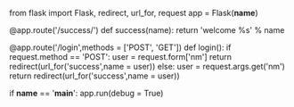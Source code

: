 from flask import Flask, redirect, url_for, request
app = Flask(__name__)
 
@app.route('/success/<name>')
def success(name):
   return 'welcome %s' % name
 
@app.route('/login',methods = ['POST', 'GET'])
def login():
   if request.method == 'POST':
      user = request.form['nm']
      return redirect(url_for('success',name = user))
   else:
      user = request.args.get('nm')
      return redirect(url_for('success',name = user))
 
if __name__ == '__main__':
   app.run(debug = True)
